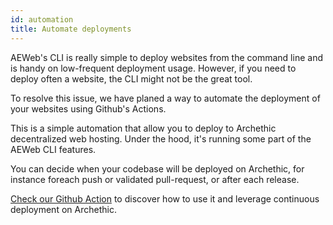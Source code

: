 ```yaml
---
id: automation
title: Automate deployments
---
```


AEWeb's CLI is really simple to deploy websites from the command line and is handy on low-frequent deployment usage.
However, if you need to deploy often a website, the CLI might not be the great tool.

To resolve this issue, we have planed a way to automate the deployment of your websites using Github's Actions.

This is a simple automation that allow you to deploy to Archethic decentralized web hosting. Under the hood, it's running some part of the AEWeb CLI features.

You can decide when your codebase will be deployed on Archethic, for instance foreach push or validated pull-request, or after each release.

[Check our Github Action](https://github.com/marketplace/actions/archethic-web) to discover how to use it and leverage continuous deployment on Archethic.
